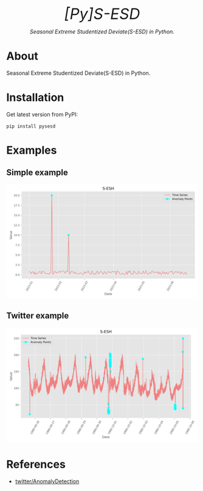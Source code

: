 <p align="center" style="font-size:40px; margin:0px 10px 0px 10px">
    <em>[Py]S-ESD</em>
</p>
<p align="center">
    <em>Seasonal Extreme Studentized Deviate(S-ESD) in Python.
</em>
</p>

# About
Seasonal Extreme Studentized Deviate(S-ESD) in Python.

# Installation

Get latest version from PyPI:

```shell
pip install pysesd
```

# Examples

## Simple example

![](https://raw.githubusercontent.com/shenxiangzhuang/pysesd/master/figures/simple.png)

## Twitter example

![](https://raw.githubusercontent.com/shenxiangzhuang/pysesd/master/figures/twitter.png)


# References
- [twitter/AnomalyDetection](https://github.com/twitter/AnomalyDetection)